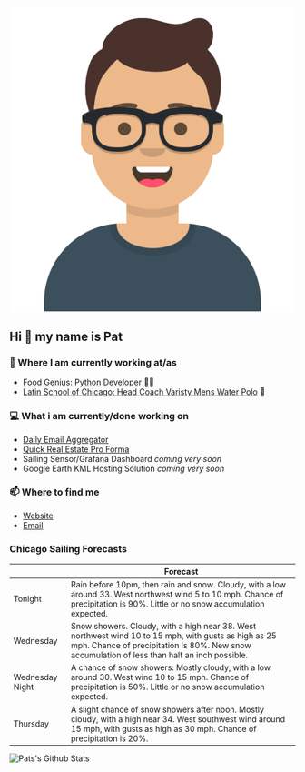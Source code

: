 [![Social banner for p-j-falconer](https://raw.githubusercontent.com/P-J-FALCONER/P-J-FALCONER/master/assets/avataaars.svg)](https://patfalconer.com/)
## Hi :wave: my name is Pat

### 💼 Where I am currently working at/as
- [Food Genius: Python Developer](https://getfoodgenius.com/) 🍔🐍
- [Latin School of Chicago: Head Coach Varisty Mens Water Polo](https://www.latinschool.org/) 🤽


### 💻 What i am currently/done working on
 - [Daily Email Aggregator](https://github.com/P-J-FALCONER/dott_daily_mail)
 - [Quick Real Estate Pro Forma](https://github.com/P-J-FALCONER/henry)
 - Sailing Sensor/Grafana Dashboard *coming very soon*
 - Google Earth KML Hosting Solution *coming very soon*

### 📫 Where to find me
 - [Website](https://patfalconer.com/)
 - [Email](mailto:patrick.j.falconer@gmail.com)


### Chicago Sailing Forecasts
|   | Forecast  |
|---|---|
| Tonight | Rain before 10pm, then rain and snow. Cloudy, with a low around 33. West northwest wind 5 to 10 mph. Chance of precipitation is 90%. Little or no snow accumulation expected. |
| Wednesday | Snow showers. Cloudy, with a high near 38. West northwest wind 10 to 15 mph, with gusts as high as 25 mph. Chance of precipitation is 80%. New snow accumulation of less than half an inch possible. |
| Wednesday Night | A chance of snow showers. Mostly cloudy, with a low around 30. West wind 10 to 15 mph. Chance of precipitation is 50%. Little or no snow accumulation expected. |
| Thursday | A slight chance of snow showers after noon. Mostly cloudy, with a high near 34. West southwest wind around 15 mph, with gusts as high as 30 mph. Chance of precipitation is 20%. |

![Pats's Github Stats](https://github-readme-stats.vercel.app/api?username=p-j-falconer&show_icons=true&theme=radical)
